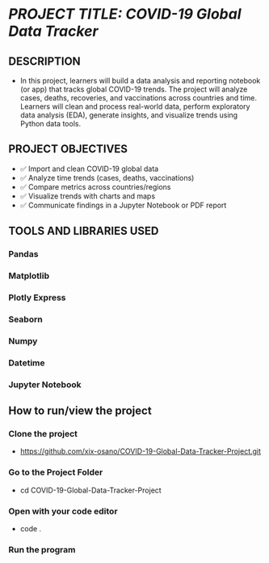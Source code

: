 # *PROJECT TITLE: COVID-19 Global Data Tracker*
## **DESCRIPTION**
* In this project, learners will build a data analysis and reporting notebook (or app) that tracks global COVID-19 trends. The project will analyze cases, deaths, recoveries, and vaccinations across countries and time. Learners will clean and process real-world data, perform exploratory data analysis (EDA), generate insights, and visualize trends using Python data tools.
## **PROJECT OBJECTIVES**
* ✅ Import and clean COVID-19 global data
* ✅ Analyze time trends (cases, deaths, vaccinations)
* ✅ Compare metrics across countries/regions
* ✅ Visualize trends with charts and maps
* ✅ Communicate findings in a Jupyter Notebook or PDF report

## **TOOLS AND LIBRARIES USED**
### Pandas
### Matplotlib
### Plotly Express
### Seaborn
### Numpy
### Datetime
### Jupyter Notebook

## **How to run/view the project**
### Clone the project
* https://github.com/xix-osano/COVID-19-Global-Data-Tracker-Project.git
### Go to the Project Folder
* cd COVID-19-Global-Data-Tracker-Project
### Open with your code editor
* code .
### Run the program
